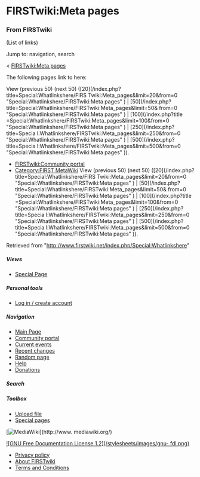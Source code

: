 # FIRSTwiki:Meta pages

### From FIRSTwiki

(List of links)

Jump to: navigation, search

&lt; [FIRSTwiki:Meta pages](/index.php?title=FIRSTwiki:Meta_pages&redirect=no
"FIRSTwiki:Meta pages" )  

The following pages link to here:

View (previous 50) (next 50) ([20](/index.php?title=Special:Whatlinkshere/FIRS
Twiki:Meta_pages&limit=20&from=0 "Special:Whatlinkshere/FIRSTwiki:Meta pages"
) | [50](/index.php?title=Special:Whatlinkshere/FIRSTwiki:Meta_pages&limit=50&
from=0 "Special:Whatlinkshere/FIRSTwiki:Meta pages" ) | [100](/index.php?title
=Special:Whatlinkshere/FIRSTwiki:Meta_pages&limit=100&from=0
"Special:Whatlinkshere/FIRSTwiki:Meta pages" ) | [250](/index.php?title=Specia
l:Whatlinkshere/FIRSTwiki:Meta_pages&limit=250&from=0
"Special:Whatlinkshere/FIRSTwiki:Meta pages" ) | [500](/index.php?title=Specia
l:Whatlinkshere/FIRSTwiki:Meta_pages&limit=500&from=0
"Special:Whatlinkshere/FIRSTwiki:Meta pages" )).

  * [FIRSTwiki:Community portal](/index.php/FIRSTwiki:Community_portal "FIRSTwiki:Community portal" )
  * [Category:FIRST MetaWiki](/index.php/Category:FIRST_MetaWiki "Category:FIRST MetaWiki" )
View (previous 50) (next 50) ([20](/index.php?title=Special:Whatlinkshere/FIRS
Twiki:Meta_pages&limit=20&from=0 "Special:Whatlinkshere/FIRSTwiki:Meta pages"
) | [50](/index.php?title=Special:Whatlinkshere/FIRSTwiki:Meta_pages&limit=50&
from=0 "Special:Whatlinkshere/FIRSTwiki:Meta pages" ) | [100](/index.php?title
=Special:Whatlinkshere/FIRSTwiki:Meta_pages&limit=100&from=0
"Special:Whatlinkshere/FIRSTwiki:Meta pages" ) | [250](/index.php?title=Specia
l:Whatlinkshere/FIRSTwiki:Meta_pages&limit=250&from=0
"Special:Whatlinkshere/FIRSTwiki:Meta pages" ) | [500](/index.php?title=Specia
l:Whatlinkshere/FIRSTwiki:Meta_pages&limit=500&from=0
"Special:Whatlinkshere/FIRSTwiki:Meta pages" )).

Retrieved from "<http://www.firstwiki.net/index.php/Special:Whatlinkshere>"

##### Views

  * [Special Page](/index.php/Special:Whatlinkshere/FIRSTwiki:Meta_pages)

##### Personal tools

  * [Log in / create account](/index.php?title=Special:Userlogin&returnto=Special:Whatlinkshere)

[](/index.php/Main_Page "Main Page" )

##### Navigation

  * [Main Page](/index.php/Main_Page)
  * [Community portal](/index.php/FIRSTwiki:Community_portal)
  * [Current events](/index.php/Current_events)
  * [Recent changes](/index.php/Special:Recentchanges)
  * [Random page](/index.php/Special:Random)
  * [Help](/index.php/Help:Contents)
  * [Donations](/index.php/FIRSTwiki:Site_support)

##### Search



##### Toolbox

  * [Upload file](/index.php/Special:Upload)
  * [Special pages](/index.php/Special:Specialpages)

[![MediaWiki](/skins/common/images/poweredby_mediawiki_88x31.png)](http://www.
mediawiki.org/)

[![GNU Free Documentation License 1.2](/stylesheets/images/gnu-
fdl.png)](http://www.gnu.org/copyleft/fdl.html)

  * [Privacy policy](/index.php/FIRSTwiki:Privacy_policy "FIRSTwiki:Privacy policy" )
  * [About FIRSTwiki](/index.php/FIRSTwiki:About "FIRSTwiki:About" )
  * [Terms and Conditions](/index.php/FIRSTwiki:Terms_and_conditions "FIRSTwiki:Terms and conditions" )


